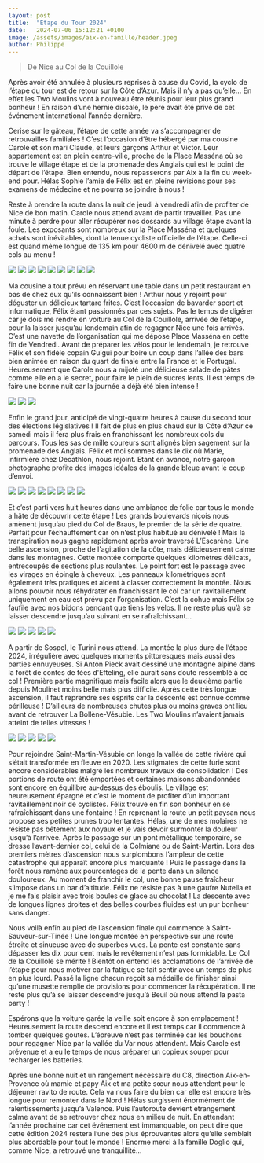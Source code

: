 ```yaml
---
layout: post
title:  "Etape du Tour 2024"
date:   2024-07-06 15:12:21 +0100
image: /assets/images/aix-en-famille/header.jpeg
author: Philippe
---
```


> De Nice au Col de la Couillole

Après avoir été annulée à plusieurs reprises à cause du Covid, la cyclo de l’étape du tour est de retour sur la Côte d’Azur. Mais il n’y a pas qu’elle... En effet les Two Moulins vont à nouveau être réunis pour leur plus grand bonheur ! En raison d’une hernie discale, le père avait été privé de cet événement international l’année dernière.

Cerise sur le gâteau, l’étape de cette année va s’accompagner de retrouvailles familiales ! C’est l’occasion d’être hébergé par ma cousine Carole et son mari Claude, et leurs garçons Arthur et Victor. Leur appartement est en plein centre-ville, proche de la Place Masséna où se trouve le village étape et de la promenade des Anglais qui est le point de départ de l’étape.
Bien entendu, nous repasserons par Aix à la fin du week-end pour. Hélas Sophie l’amie de Félix est en pleine révisions pour ses examens de médecine et ne pourra se joindre à nous !

Reste à prendre la route dans la nuit de jeudi à vendredi afin de profiter de Nice de bon matin. Carole nous attend avant de partir travailler. Pas une minute à perdre pour aller récupérer nos dossards au village étape avant la foule. Les exposants sont nombreux sur la Place Masséna et quelques achats sont inévitables, dont la tenue cycliste officielle de l’étape. Celle-ci est quand même longue de 135 km pour 4600 m de dénivelé avec quatre cols au menu !


<div class="gallery-box">
  <div class="gallery">
    <img src="/assets/images/etape-tour-nice/village4.jpeg">
    <img src="/assets/images/etape-tour-nice/village1.jpeg">
    <img src="/assets/images/etape-tour-nice/village5.jpeg">
    <img src="/assets/images/etape-tour-nice/village6-2.jpeg">
    <img src="/assets/images/etape-tour-nice/village7.jpeg">
    <img src="/assets/images/etape-tour-nice/village2.jpeg">
    <img src="/assets/images/etape-tour-nice/village8.jpeg">
    <img src="/assets/images/etape-tour-nice/village9.jpeg">
    <img src="/assets/images/etape-tour-nice/village3.jpeg">
  </div>
</div>


Ma cousine a tout prévu en réservant une table dans un petit restaurant en bas de chez eux qu’ils connaissent bien ! Arthur nous y rejoint pour déguster un délicieux tartare frites. C’est l’occasion de bavarder sport et informatique, Félix étant passionnés par ces sujets. Pas le temps de digérer car je dois me rendre en voiture au Col de la Couillole, arrivée de l’étape, pour la laisser jusqu’au lendemain afin de regagner Nice une fois arrivés. C’est une navette de l’organisation qui me dépose Place Masséna en cette fin de Vendredi. Avant de préparer les vélos pour le lendemain, je retrouve Félix et son fidèle copain Guigui pour boire un coup dans l’allée des bars bien animée en raison du quart de finale entre la France et le Portugal. Heureusement que Carole nous a mijoté une délicieuse salade de pâtes comme elle en a le secret, pour faire le plein de sucres lents. Il est temps de faire une bonne nuit car la journée a déjà été bien intense !


<div class="gallery-box">
  <div class="gallery">
    <img src="/assets/images/etape-tour-nice/plage2.jpeg">
    <img src="/assets/images/etape-tour-nice/plage3.jpeg">
    <img src="/assets/images/etape-tour-nice/plage4.jpeg">
  </div>
</div>


Enfin le grand jour, anticipé de vingt-quatre heures à cause du second tour des élections législatives ! Il fait de plus en plus  chaud sur la Côte d’Azur ce samedi mais il fera plus frais en franchissant les nombreux cols du parcours. Tous les sas de mille coureurs sont alignés bien sagement sur la promenade des Anglais. Félix et moi sommes dans le dix où Marie, infirmière chez Decathlon, nous rejoint. Etant en avance, notre garçon photographe profite des images idéales de la grande bleue avant le coup d’envoi.


<div class="gallery-box">
  <div class="gallery">
    <img src="/assets/images/etape-tour-nice/depart1.jpeg">
    <img src="/assets/images/etape-tour-nice/depart2.jpeg">
    <img src="/assets/images/etape-tour-nice/depart3.jpeg">
    <img src="/assets/images/etape-tour-nice/depart4.jpeg">
    <img src="/assets/images/etape-tour-nice/depart5.jpeg">
    <img src="/assets/images/etape-tour-nice/depart6.jpeg">
    <img src="/assets/images/etape-tour-nice/depart7.jpeg">
    <img src="/assets/images/etape-tour-nice/depart8.jpeg">
  </div>
</div>


Et c’est parti vers huit heures dans une ambiance de folie car tous le monde a hâte de découvrir cette étape ! Les grands boulevards niçois nous amènent jusqu’au pied du Col de Braus, le premier de la série de quatre. Parfait pour l’échauffement car on n’est plus habitué au dénivelé ! Mais la transpiration nous gagne rapidement après avoir traversé L’Escarène. Une belle ascension, proche de l'agitation de la côte, mais délicieusement calme dans les montagnes. Cette montée comporte quelques kilomètres délicats, entrecoupés de sections plus roulantes. Le point fort est le passage avec les virages en épingle à cheveux. Les panneaux kilométriques sont également très pratiques et aident à classer correctement la montée. Nous allons pouvoir nous réhydrater en franchissant le col car un ravitaillement uniquement en eau est prévu par l’organisation. C’est la cohue mais Félix se faufile avec nos bidons pendant que tiens les vélos. Il ne reste plus qu’à se laisser descendre jusqu’au suivant en se rafraîchissant...


<div class="gallery-box">
  <div class="gallery">
    <img src="/assets/images/etape-tour-nice/braus1.jpeg">
    <img src="/assets/images/etape-tour-nice/braus5.jpeg">
    <img src="/assets/images/etape-tour-nice/braus2.jpeg">
    <img src="/assets/images/etape-tour-nice/braus3.jpeg">
    <img src="/assets/images/etape-tour-nice/braus4.jpeg">
  </div>
</div>


A partir de Sospel, le Turini nous attend. La montée la plus dure de l’étape 2024, irrégulière avec quelques moments pittoresques mais aussi des parties ennuyeuses. Si Anton Pieck avait dessiné une montagne alpine dans la forêt de contes de fées d'Efteling, elle aurait sans doute ressemblé à ce col ! Première partie magnifique mais facile alors que le deuxième partie depuis Moulinet moins belle mais plus difficile. Après cette très longue ascension, il faut reprendre ses esprits car la descente est connue comme périlleuse ! D’ailleurs de nombreuses chutes plus ou moins graves ont lieu avant de retrouver La Bollène-Vésubie. Les Two Moulins n’avaient jamais atteint de telles vitesses !


<div class="gallery-box">
  <div class="gallery">
    <img src="/assets/images/etape-tour-nice/turini1.jpeg">
    <img src="/assets/images/etape-tour-nice/turini2.jpeg">
    <img src="/assets/images/etape-tour-nice/turini3.jpeg">
    <img src="/assets/images/etape-tour-nice/turini4.jpeg">
    <img src="/assets/images/etape-tour-nice/turini5.jpeg">
  </div>
</div>


Pour rejoindre Saint-Martin-Vésubie on longe la vallée de cette rivière qui s’était transformée en fleuve en 2020. Les stigmates de cette furie sont encore considérables malgré les nombreux travaux de consolidation ! Des portions de route ont été emportées et certaines maisons abandonnées sont encore en équilibre au-dessus des éboulis. Le village est heureusement épargné et c’est le moment de profiter d’un important ravitaillement noir de cyclistes. Félix trouve en fin son bonheur en se rafraîchissant dans une fontaine ! En reprenant la route un petit paysan nous propose ses petites prunes trop tentantes. Hélas, une de mes molaires ne résiste pas bêtement aux noyaux et je vais devoir surmonter la douleur jusqu’à l’arrivée. Après le passage sur un pont métallique temporaire, se dresse l’avant-dernier col, celui de la Colmiane ou de Saint-Martin. Lors des premiers mètres d’ascension nous surplombons l’ampleur de cette catastrophe qui apparaît encore plus marquante ! Puis le passage dans la forêt nous ramène aux pourcentages de la pente dans un silence douloureux. Au moment de franchir le col, une bonne pause fraîcheur s’impose dans un bar d’altitude. Félix ne résiste pas à une gaufre Nutella et je me fais plaisir avec trois boules de glace au chocolat ! La descente avec de longues lignes droites et des belles courbes fluides est un pur bonheur sans danger.

Nous voilà enfin au pied de l’ascension finale qui commence à Saint-Sauveur-sur-Tinée ! Une longue montée en perspective sur une route étroite et sinueuse avec de superbes vues. La pente est constante sans dépasser les dix pour cent mais le revêtement n’est pas formidable. Le Col de la Couillole se mérite ! Bientôt on entend les acclamations de l’arrivée de l’étape pour nous motiver car la fatigue se fait sentir avec un temps de plus en plus lourd. Passé la ligne chacun reçoit sa médaille de finisher ainsi qu’une musette remplie de provisions pour commencer la récupération. Il ne reste plus qu’à se laisser descendre jusqu’à Beuil où nous attend la pasta party !

Espérons que la voiture garée la veille soit encore à son emplacement ! Heureusement la route descend encore et il est temps car il commence à tomber quelques goutes. L’épreuve n’est pas terminée car les bouchons pour regagner Nice par la vallée du Var nous attendent. Mais Carole est prévenue et a eu le temps de nous préparer un copieux souper pour recharger les batteries.

Après une bonne nuit et un rangement nécessaire du C8, direction Aix-en-Provence où mamie et papy Aix et ma petite sœur nous attendent pour le déjeuner ravito de route. Cela va nous faire du bien car elle est encore très longue pour remonter dans le Nord ! Hélas surgissent énormément de ralentissements jusqu’à Valence. Puis l’autoroute devient étrangement calme avant de se retrouver chez nous en milieu de nuit. En attendant l’année prochaine car cet événement est immanquable, on peut dire que cette édition 2024 restera l’une des plus éprouvantes alors qu’elle semblait plus abordable pour tout le monde ! Enorme merci à la famille Doglio qui, comme Nice, a retrouvé une tranquillité...